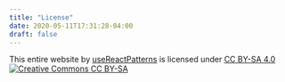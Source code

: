 ```yaml
---
title: "License"
date: 2020-05-11T17:31:28-04:00
draft: false
---
```


This entire website by [useReactPatterns](/about) is licensed under [CC BY-SA 4.0 ![Creative Commons CC BY-SA](https://mirrors.creativecommons.org/presskit/buttons/88x31/svg/by-sa.svg)](https://creativecommons.org/licenses/by-sa/4.0)